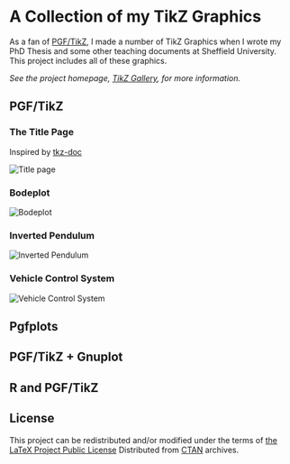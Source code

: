 # A Collection of my TikZ Graphics

As a fan of [PGF/TikZ](http://sourceforge.net/projects/pgf/), I made a number of TikZ Graphics when I wrote my PhD Thesis and some other teaching documents at Sheffield University. This project includes all of these graphics. 

*See the project homepage, [TikZ Gallery](http://khaos.github.com/TikZGallery/), for more information.*

## PGF/TikZ

### The Title Page

Inspired by [tkz-doc](http://www.ctan.org/pkg/tkz-doc)

![Title page](https://raw.github.com/Khaos/TikZGallery/master/Figs/png/TikZGallery.png)

### Bodeplot

![Bodeplot](https://raw.github.com/Khaos/TikZGallery/master/Figs/png/pgf-o-Bodeplot.png)

### Inverted Pendulum

![Inverted Pendulum](https://raw.github.com/Khaos/TikZGallery/master/Figs/png/pgf-o-InvertedPendulum.png)

### Vehicle Control System

![Vehicle Control System](https://raw.github.com/Khaos/TikZGallery/master/Figs/png/pgf-o-Vehicle.png)


## Pgfplots


## PGF/TikZ + Gnuplot


## R and PGF/TikZ


## License

This project can be redistributed and/or modified under the terms of [the LaTeX Project Public License](www.ctan.org/tex-archive/macros/latex/base/lppl.txt) Distributed from [CTAN](http://www.ctan.org/) archives.